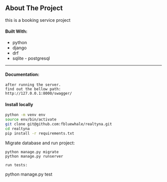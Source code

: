 ## About The Project
this is a booking service project


#### Built With:
  - python
  - django
  - drf
  - sqlite - postgresql
   ------------------------------------
#### Documentation:
    after running the server.
    find out the bellow path:
    http://127.0.0.1:8000/swagger/
#### Install locally
```bash
python -m venv env
source env/bin/activate
git clone git@github.com:fbluewhale/realtyna.git
cd realtyna
pip install -r requirements.txt
```

Migrate database and run project:
```
python manage.py migrate
python manage.py runserver

run tests:
```
python manage.py test


